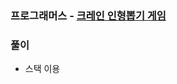 ### 프로그래머스 - [크레인 인형뽑기 게임](https://programmers.co.kr/learn/courses/30/lessons/64061)

### 풀이

* 스택 이용

```Python
```


